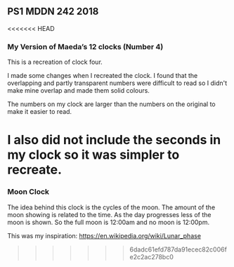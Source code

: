 ## PS1 MDDN 242 2018

<<<<<<< HEAD
### My Version of Maeda’s 12 clocks (Number 4)


This is a recreation of clock four.

I made some changes when I recreated the clock. I found that the overlapping and partly transparent numbers were difficult to read so I didn't make mine overlap and made them solid colours.

The numbers on my clock are larger than the numbers on the original to make it easier to read.
 
I also did not include the seconds in my clock so it was simpler to recreate.
=======
### Moon Clock

The idea behind this clock is the cycles of the moon.
The amount of the moon showing is related to the time.
As the day progresses less of the moon is shown. So the full moon is 12:00am and no moon is 12:00pm.

This was my inspiration: https://en.wikipedia.org/wiki/Lunar_phase
>>>>>>> 6dadc61efd787da91ecec82c006fe2c2ac278bc0
